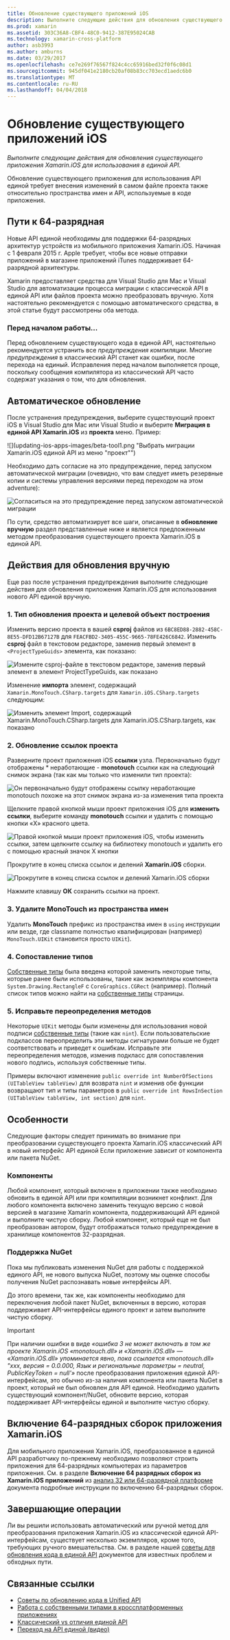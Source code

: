 ```yaml
---
title: Обновление существующего приложений iOS
description: Выполните следующие действия для обновления существующего приложения Xamarin.iOS для использования в единой API.
ms.prod: xamarin
ms.assetid: 303C36A8-CBF4-48C0-9412-387E95024CAB
ms.technology: xamarin-cross-platform
author: asb3993
ms.author: amburns
ms.date: 03/29/2017
ms.openlocfilehash: ce7e269f76567f824c4cc65916bed32f0f6c08d1
ms.sourcegitcommit: 945df041e2180cb20af08b83cc703ecd1aedc6b0
ms.translationtype: MT
ms.contentlocale: ru-RU
ms.lasthandoff: 04/04/2018
---
```

# <a name="updating-existing-ios-apps"></a>Обновление существующего приложений iOS

_Выполните следующие действия для обновления существующего приложения Xamarin.iOS для использования в единой API._

Обновление существующего приложения для использования API единой требует внесения изменений в самом файле проекта также относительно пространства имен и API, используемые в коде приложения.

## <a name="the-road-to-64-bits"></a>Пути к 64-разрядная

Новые API единой необходимы для поддержки 64-разрядных архитектур устройств из мобильного приложения Xamarin.iOS. Начиная с 1 февраля 2015 г. Apple требует, чтобы все новые отправки приложений в магазине приложений iTunes поддерживает 64-разрядной архитектуры.

Xamarin предоставляет средства для Visual Studio для Mac и Visual Studio для автоматизации процесса миграции с классической API в единой API или файлов проекта можно преобразовать вручную. Хотя настоятельно рекомендуется с помощью автоматического средства, в этой статье будут рассмотрены оба метода.

### <a name="before-you-start"></a>Перед началом работы...

Перед обновлением существующего кода в единой API, настоятельно рекомендуется устранить все *предупреждения компиляции*. Многие *предупреждения* в классический API станет как ошибки, после перехода на единый. Исправления перед началом выполняется проще, поскольку сообщения компилятора из классический API часто содержат указания о том, что для обновления.

## <a name="automated-updating"></a>Автоматическое обновление

После устранения предупреждения, выберите существующий проект iOS в Visual Studio для Mac или Visual Studio и выберите **Миграция в единой API Xamarin.iOS** из **проекта** меню. Пример:

![](updating-ios-apps-images/beta-tool1.png "Выбрать миграции Xamarin.iOS единой API из меню "проект"")

Необходимо дать согласие на это предупреждение, перед запуском автоматической миграции (очевидно, что вам следует иметь резервные копии и системы управления версиями перед переходом на этом adventure):

![](updating-ios-apps-images/beta-tool2.png "Согласиться на это предупреждение перед запуском автоматической миграции")

По сути, средство автоматизирует все шаги, описанные в **обновление вручную** раздел представленные ниже и является предложенным методом преобразования существующего проекта Xamarin.iOS в единой API.

## <a name="steps-to-update-manually"></a>Действия для обновления вручную

Еще раз после устранения предупреждения выполните следующие действия для обновления приложения Xamarin.iOS для использования нового API единой вручную.

### <a name="1-update-project-type--build-target"></a>1. Тип обновления проекта и целевой объект построения

Изменить версию проекта в вашей **csproj** файлов из `6BC8ED88-2882-458C-8E55-DFD12B67127B` для `FEACFBD2-3405-455C-9665-78FE426C6842`. Изменить **csproj** файл в текстовом редакторе, заменив первый элемент в `<ProjectTypeGuids>` элемента, как показано:

![](updating-ios-apps-images/csproj.png "Измените csproj-файле в текстовом редакторе, заменив первый элемент в элемент ProjectTypeGuids, как показано")

Изменение **импорта** элемент, содержащий `Xamarin.MonoTouch.CSharp.targets` для `Xamarin.iOS.CSharp.targets` следующим:

![](updating-ios-apps-images/csproj2.png "Изменить элемент Import, содержащий Xamarin.MonoTouch.CSharp.targets для Xamarin.iOS.CSharp.targets, как показано")

### <a name="2-update-project-references"></a>2. Обновление ссылок проекта

Разверните проект приложения iOS **ссылки** узла. Первоначально будут отображены * неработающие - **monotouch** ссылки как на следующий снимок экрана (так как мы только что изменили тип проекта):

![](updating-ios-apps-images/references.png "Он первоначально будут отображены ссылку неработающие monotouch похоже на этот снимок экрана из-за изменения типа проекта")

Щелкните правой кнопкой мыши проект приложения iOS для **изменить ссылки**, выберите команду **monotouch** ссылки и удалить с помощью кнопки «X» красного цвета.

![](updating-ios-apps-images/references-delete-monotouch-sml.png "Правой кнопкой мыши проект приложения iOS, чтобы изменить ссылки, затем щелкните ссылку на библиотеку monotouch и удалить его с помощью красный значок X кнопки")

Прокрутите в конец списка ссылок и делений **Xamarin.iOS** сборки.

![](updating-ios-apps-images/references-add-xamarinios-sml.png "Прокрутите в конец списка ссылок и делений Xamarin.iOS сборки")

Нажмите клавишу **ОК** сохранить ссылки на проект.

### <a name="3-remove-monotouch-from-namespaces"></a>3. Удалите MonoTouch из пространства имен

Удалить **MonoTouch** префикс из пространства имен в `using` инструкции или везде, где classname полностью квалифицирован (например) `MonoTouch.UIKit` становится просто `UIKit`).

### <a name="4-remap-types"></a>4. Сопоставление типов

[Собственные типы](~/cross-platform/macios/nativetypes.md) была введена которой заменить некоторые типы, которые ранее были использованы, такие как экземпляры компонента `System.Drawing.RectangleF` с `CoreGraphics.CGRect` (например). Полный список типов можно найти на [собственные типы](~/cross-platform/macios/nativetypes.md) страницы.

### <a name="5-fix-method-overrides"></a>5. Исправьте переопределения методов

Некоторые `UIKit` методы были изменены для использования новой подписи [собственные типы](~/cross-platform/macios/nativetypes.md) (такие как `nint`). Если пользовательские подклассов переопределить эти методы сигнатурами больше не будет соответствовать и приведет к ошибкам. Исправьте эти переопределения методов, изменив подкласс для сопоставления нового подпись, используя собственные типы.

Примеры включают изменение `public override int NumberOfSections (UITableView tableView)` для возврата `nint` и изменив обе функции возвращают тип и типы параметров в `public override int RowsInSection (UITableView tableView, int section)` для `nint`.

## <a name="considerations"></a>Особенности

Следующие факторы следует принимать во внимание при преобразовании существующего проекта Xamarin.iOS классический API в новый интерфейс API единой Если приложение зависит от компонента или пакета NuGet.

### <a name="components"></a>Компоненты

Любой компонент, который включен в приложении также необходимо обновить в единой API или при компиляции возникнет конфликт. Для любого компонента включено заменить текущую версию с новой версией в магазине Xamarin компонента, поддерживающий API единой и выполните чистую сборку. Любой компонент, который еще не был преобразован автором, будут отображаться только предупреждение в хранилище компонентов 32-разрядная.

### <a name="nuget-support"></a>Поддержка NuGet

Пока мы публиковать изменения NuGet для работы с поддержкой единого API, не нового выпуска NuGet, поэтому мы оценке способы получения NuGet распознавать новые интерфейсы API.

До этого времени, так же, как компоненты необходимо для переключения любой пакет NuGet, включенных в версию, которая поддерживает API-интерфейсы единого проект и затем выполните чистую сборку.

> [!IMPORTANT]
> При наличии ошибки в виде _«ошибка 3 не может включать в том же проекте Xamarin.iOS «monotouch.dll» и «Xamarin.iOS.dll» — «Xamarin.iOS.dll» упоминается явно, пока ссылается «monotouch.dll» "xxx, версия = 0.0.000, Язык и региональные параметры = neutral, PublicKeyToken = null'»_ после преобразования приложения единой API-интерфейсам, это обычно из-за наличия компонента или пакета NuGet в проект, который не был обновлен для API единой. Необходимо удалить существующий компонент/NuGet, обновите версию, которая поддерживает API-интерфейсы единой и выполните чистую сборку.

## <a name="enabling-64-bit-builds-of-xamarinios-apps"></a>Включение 64-разрядных сборок приложения Xamarin.iOS

Для мобильного приложения Xamarin.iOS, преобразованное в единой API разработчику по-прежнему необходимо позволяют строить приложения для 64-разрядных компьютерах из параметров приложения. См. в разделе **Включение 64 разрядных сборок из Xamarin.iOS приложений** из [анализ 32 или 64-разрядной платформе](~/cross-platform/macios/32-and-64/index.md#enable-64) документа подробные инструкции по включению 64-разрядных сборок.

## <a name="finishing-up"></a>Завершающие операции

Ли вы решили использовать автоматический или ручной метод для преобразования приложения Xamarin.iOS из классической единой API-интерфейсам, существует несколько экземпляров, кроме того, требующих ручного вмешательства. См. в разделе нашей [советы для обновления кода в единой API](~/cross-platform/macios/unified/updating-tips.md) документов для известных проблем и обходных пути.

## <a name="related-links"></a>Связанные ссылки

- [Советы по обновлению кода в Unified API](~/cross-platform/macios/unified/updating-tips.md)
- [Работа с собственными типами в кроссплатформенных приложениях](~/cross-platform/macios/native-types-cross-platform.md)
- [Классический vs отличия единой API](https://developer.xamarin.com/releases/ios/api_changes/classic-vs-unified-8.6.0/)
- [Переход на API единой (видео)](http://university.xamarin.com/lightninglectures/migrating-to-the-unified-api)
